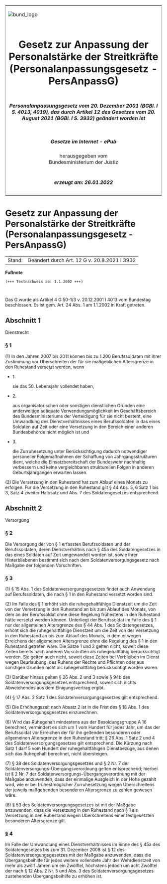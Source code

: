 <span id="DECKBLATT.html"></span>

<table border="0" frame="border" width="100%">

<tr valign="top">

<td align="left">

![bund\_logo](BfJ_2021_Web_de_de.gif)

</td>

<td align="right">

 

</td>

</tr>

<tr align="center" valign="middle">

<td colspan="2">

# Gesetz zur Anpassung der Personalstärke der Streitkräfte (Personalanpassungsgesetz - PersAnpassG)

</td>

</tr>

<tr align="center" valign="middle">

<td colspan="2">

##### Personalanpassungsgesetz vom 20. Dezember 2001 (BGBl. I S. 4013, 4019), das durch Artikel 12 des Gesetzes vom 20. August 2021 (BGBl. I S. 3932) geändert worden ist

</td>

</tr>

<tr align="center" valign="middle">

<td colspan="2">

  
  

##### Gesetze im Internet - ePub  
  
herausgegeben vom  
Bundesministerium der Justiz

</td>

</tr>

<tr align="center" valign="bottom">

<td colspan="2">

  
  

##### erzeugt am: 26.01.2022

</td>

</tr>

</table>

<span id="BJNR401900001.html"></span>

# Gesetz zur Anpassung der Personalstärke der Streitkräfte (Personalanpassungsgesetz - PersAnpassG)

<div>

<div class="jnhtml">

|        |                                              |
| ------ | -------------------------------------------- |
| Stand: | Geändert durch Art. 12 G v. 20.8.2021 I 3932 |

</div>

</div>

<div>

  
**Fußnote**

<div class="jnhtml">

<div>

<div class="jurAbsatz">

  

``` 
(+++ Textnachweis ab: 1.1.2002 +++)

 
```

Das G wurde als Artikel 4 G 50-1/3 v. 20.12.2001 I 4013 vom Bundestag
beschlossen. Es ist gem. Art. 24 Abs. 1 am 1.1.2002 in Kraft getreten.

</div>

</div>

</div>

</div>

<span id="BJNR401900001BJNG000100305.html"></span>

## Abschnitt 1  
Dienstrecht

<span id="BJNR401900001BJNE000301310.html"></span>

### § 1  

<div>

<div class="jnhtml">

<div>

<div class="jurAbsatz">

(1) In den Jahren 2007 bis 2011 können bis zu 1.200 Berufssoldaten mit
ihrer Zustimmung vor Überschreiten der für sie maßgeblichen Altersgrenze
in den Ruhestand versetzt werden, wenn

  - 1\.
    
    <div>
    
    sie das 50. Lebensjahr vollendet haben,
    
    </div>

  - 2\.
    
    <div>
    
    aus organisatorischen oder sonstigen dienstlichen Gründen eine
    anderweitige adäquate Verwendungsmöglichkeit im Geschäftsbereich des
    Bundesministeriums der Verteidigung für sie nicht besteht, eine
    Umwandlung des Dienstverhältnisses eines Berufssoldaten in das eines
    Soldaten auf Zeit oder eine Versetzung in den Bereich einer anderen
    Bundesbehörde nicht möglich ist und
    
    </div>

  - 3\.
    
    <div>
    
    die Zurruhesetzung unter Berücksichtigung dadurch notwendiger
    personeller Folgemaßnahmen der Schaffung von Jahrgangsstrukturen
    dient, welche die Einsatzbereitschaft der Bundeswehr nachhaltig
    verbessern und keine vergleichbaren strukturellen Folgen in anderen
    Geburtsjahrgängen erwarten lassen.
    
    </div>

</div>

<div class="jurAbsatz">

(2) Die Versetzung in den Ruhestand hat zum Ablauf eines Monats zu
erfolgen. Für die Versetzung in den Ruhestand gilt § 44 Abs. 5, 6 Satz 1
bis 3, Satz 4 zweiter Halbsatz und Abs. 7 des Soldatengesetzes
entsprechend.

</div>

</div>

</div>

</div>

<span id="BJNR401900001BJNG000200305.html"></span>

## Abschnitt 2  
Versorgung

<span id="BJNR401900001BJNE000400305.html"></span>

### § 2  

<div>

<div class="jnhtml">

<div>

<div class="jurAbsatz">

Die Versorgung der von § 1 erfassten Berufssoldaten und der
Berufssoldaten, deren Dienstverhältnis nach § 45a des Soldatengesetzes
in das eines Soldaten auf Zeit umgewandelt worden ist, sowie ihrer
Hinterbliebenen bestimmt sich nach dem Soldatenversorgungsgesetz nach
Maßgabe der folgenden Vorschriften.

</div>

</div>

</div>

</div>

<span id="BJNR401900001BJNE000500305.html"></span>

### § 3  

<div>

<div class="jnhtml">

<div>

<div class="jurAbsatz">

(1) § 15 Abs. 1 des Soldatenversorgungsgesetzes findet auch Anwendung
auf Berufssoldaten, die nach § 1 in den Ruhestand versetzt worden sind.

</div>

<div class="jurAbsatz">

(2) Im Falle des § 1 erhöht sich die ruhegehaltfähige Dienstzeit um die
Zeit von der Versetzung in den Ruhestand an bis zum Ablauf des Monats,
von dem an der Berufssoldat ohne diese Regelung frühestens in den
Ruhestand hätte versetzt werden können. Unterliegt der Berufssoldat im
Falle des § 1 nur der allgemeinen Altersgrenze des § 44 Abs. 1 des
Soldatengesetzes, erhöht sich die ruhegehaltfähige Dienstzeit um die
Zeit von der Versetzung in den Ruhestand an bis zum Ablauf des Monats,
in dem er wegen Erreichens der allgemeinen Altersgrenze ohne die
Regelung des § 1 in den Ruhestand getreten wäre. Die Sätze 1 und 2
gelten nicht, soweit diese Zeiten bereits nach anderen Vorschriften als
ruhegehaltfähig berücksichtigt werden. Sie gelten auch nicht, soweit
diese Zeiten bei Verbleiben im Dienst wegen Beurlaubung, des Ruhens der
Rechte und Pflichten oder aus sonstigen Gründen nicht als
ruhegehaltfähig berücksichtigt worden wären.

</div>

<div class="jurAbsatz">

(3) Darüber hinaus gelten § 26 Abs. 2 und 3 sowie § 94b des
Soldatenversorgungsgesetzes entsprechend, soweit sich nichts
Abweichendes aus dem Einigungsvertrag ergibt.

</div>

<div class="jurAbsatz">

(4) § 17 Abs. 2 Satz 1 des Soldatenversorgungsgesetzes gilt
entsprechend.

</div>

<div class="jurAbsatz">

(5) Die Erhöhungszeit nach Absatz 2 ist in die Frist des § 18 Abs. 1 des
Soldatenversorgungsgesetzes einzurechnen.

</div>

<div class="jurAbsatz">

(6) Wird das Ruhegehalt mindestens aus der Besoldungsgruppe A 16
berechnet, vermindert es sich um 1 vom Hundert für jedes Jahr, um das
der Berufssoldat vor Erreichen der für ihn geltenden besonderen oder
allgemeinen Altersgrenze in den Ruhestand tritt; § 26 Abs. 1 Satz 2 und
4 des Soldatenversorgungsgesetzes gilt entsprechend. Die Kürzung nach
Satz 1 darf 5 vom Hundert der ruhegehaltfähigen Dienstbezüge, aus denen
sich das Ruhegehalt berechnet, nicht übersteigen.

</div>

<div class="jurAbsatz">

(7) § 38 des Soldatenversorgungsgesetzes und § 2 Nr. 7 der
Soldatenversorgungs-Übergangsverordnung gelten entsprechend; hierbei ist
§ 2 Nr. 7 der Soldatenversorgungs-Übergangsverordnung mit der Maßgabe
anzuwenden, dass der einmalige Ausgleich in der Höhe gezahlt wird, wie
er bei frühestmöglicher Zurruhesetzung wegen Überschreitens der jeweils
maßgebenden besonderen Altersgrenze zu zahlen gewesen wäre.

</div>

<div class="jurAbsatz">

(8) § 53 des Soldatenversorgungsgesetzes ist mit der Maßgabe anzuwenden,
dass die Versetzung in den Ruhestand nach § 1 als Versetzung in den
Ruhestand wegen Überschreitens einer festgesetzten besonderen
Altersgrenze gilt.

</div>

</div>

</div>

</div>

<span id="BJNR401900001BJNE000600305.html"></span>

### § 4  

<div>

<div class="jnhtml">

<div>

<div class="jurAbsatz">

Im Falle der Umwandlung eines Dienstverhältnisses im Sinne des § 45a des
Soldatengesetzes bis zum 31. Dezember 2008 ist § 12 des
Soldatenversorgungsgesetzes mit der Maßgabe anzuwenden, dass die
Übergangsbeihilfe für jedes weitere vollendete Jahr der Wehrdienstzeit
von mehr als zwölf Jahren um ein Zwölftel, höchstens jedoch um acht
Zwölftel der nach § 12 Abs. 2 Nr. 5 und Abs. 3 des
Soldatenversorgungsgesetzes zustehenden Übergangsbeihilfe zu erhöhen
ist.

</div>

</div>

</div>

</div>
